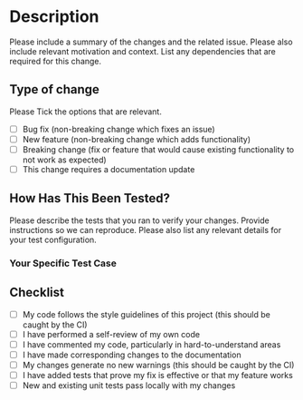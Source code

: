 # Description

Please include a summary of the changes and the related issue. Please also include relevant motivation and context. List any dependencies that are required for this change.

## Type of change

Please Tick the options that are relevant.

- [ ] Bug fix (non-breaking change which fixes an issue)
- [ ] New feature (non-breaking change which adds functionality)
- [ ] Breaking change (fix or feature that would cause existing functionality to not work as expected)
- [ ] This change requires a documentation update

## How Has This Been Tested?

Please describe the tests that you ran to verify your changes. Provide instructions so we can reproduce. Please also list any relevant details for your test configuration.

### Your Specific Test Case

## Checklist

- [ ] My code follows the style guidelines of this project (this should be caught by the CI)
- [ ] I have performed a self-review of my own code
- [ ] I have commented my code, particularly in hard-to-understand areas
- [ ] I have made corresponding changes to the documentation
- [ ] My changes generate no new warnings (this should be caught by the CI)
- [ ] I have added tests that prove my fix is effective or that my feature works
- [ ] New and existing unit tests pass locally with my changes
